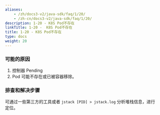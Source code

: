 ```yaml
---
aliases:
    - /zh/docs3-v2/java-sdk/faq/1/20/
    - /zh-cn/docs3-v2/java-sdk/faq/1/20/
description: 1-20 - K8S Pod不存在
linkTitle: 1-20 -  K8S Pod不存在
title: 1-20 - K8S Pod不存在
type: docs
weight: 20
---
```







### 可能的原因
1. 控制器 Pending
2. Pod 可能不存在或已被容器移除。

### 排查和解决步骤

可通过一些第三方的工具或者 `jstack [PID] > jstack.log` 分析堆栈信息，进行定位。
